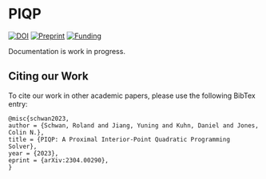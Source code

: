 # PIQP

[![DOI](https://img.shields.io/badge/DOI-10.48550/arXiv.2304.00290-green.svg)](https://doi.org/10.48550/arXiv.2304.00290) [![Preprint](https://img.shields.io/badge/Preprint-arXiv-blue.svg)](https://arxiv.org/abs/2304.00290) [![Funding](https://img.shields.io/badge/Grant-NCCR%20Automation%20(51NF40180545)-90e3dc.svg)](https://nccr-automation.ch/)

Documentation is work in progress.

## Citing our Work

To cite our work in other academic papers, please use the following BibTex entry:
```
@misc{schwan2023,
author = {Schwan, Roland and Jiang, Yuning and Kuhn, Daniel and Jones, Colin N.},
title = {PIQP: A Proximal Interior-Point Quadratic Programming Solver},
year = {2023},
eprint = {arXiv:2304.00290},
}
```